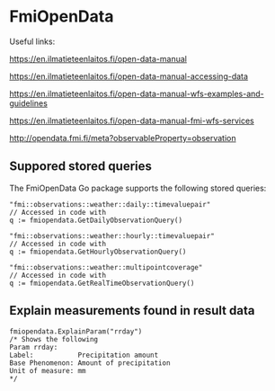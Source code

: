 # FmiOpenData


Useful links:

https://en.ilmatieteenlaitos.fi/open-data-manual

https://en.ilmatieteenlaitos.fi/open-data-manual-accessing-data

https://en.ilmatieteenlaitos.fi/open-data-manual-wfs-examples-and-guidelines

https://en.ilmatieteenlaitos.fi/open-data-manual-fmi-wfs-services

http://opendata.fmi.fi/meta?observableProperty=observation


## Suppored stored queries
The FmiOpenData Go package supports the following stored queries:

```golang
"fmi::observations::weather::daily::timevaluepair"
// Accessed in code with
q := fmiopendata.GetDailyObservationQuery()
```

```golang
"fmi::observations::weather::hourly::timevaluepair"
// Accessed in code with
q := fmiopendata.GetHourlyObservationQuery()
```

```golang
"fmi::observations::weather::multipointcoverage"
// Accessed in code with
q := fmiopendata.GetRealTimeObservationQuery()
```

## Explain measurements found in result data

```golang
fmiopendata.ExplainParam("rrday")
/* Shows the following
Param rrday:
Label:           Precipitation amount
Base Phenomenon: Amount of precipitation
Unit of measure: mm
*/
```
